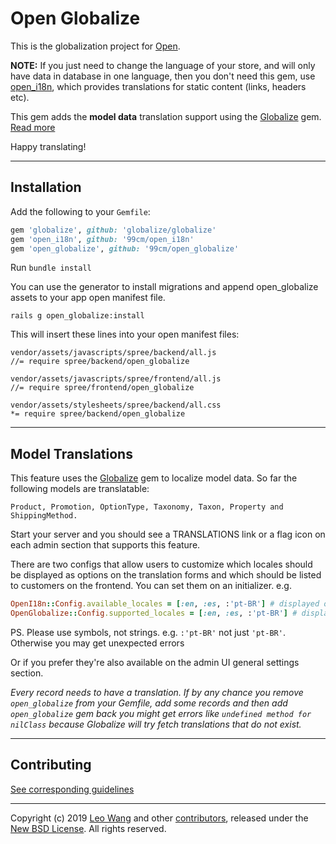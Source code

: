 # Open Globalize

This is the globalization project for [Open][1].

**NOTE:** If you just need to change the language of your store, and will only
have data in database in one language, then you don't need this gem, use [open_i18n][8],
which provides translations for static content (links, headers etc).

This gem adds the **model data** translation support using the [Globalize][3] gem.
[Read more](#model-translations)

Happy translating!

---

## Installation

Add the following to your `Gemfile`:

```ruby
gem 'globalize', github: 'globalize/globalize'
gem 'open_i18n', github: '99cm/open_i18n'
gem 'open_globalize', github: '99cm/open_globalize'
```

Run `bundle install`

You can use the generator to install migrations and append open_globalize assets to
your app open manifest file.

    rails g open_globalize:install

This will insert these lines into your open manifest files:

```
vendor/assets/javascripts/spree/backend/all.js
//= require spree/backend/open_globalize

vendor/assets/javascripts/spree/frontend/all.js
//= require spree/frontend/open_globalize

vendor/assets/stylesheets/spree/backend/all.css
*= require spree/backend/open_globalize
```

---

## Model Translations

This feature uses the [Globalize][3] gem to localize model data.
So far the following models are translatable:

    Product, Promotion, OptionType, Taxonomy, Taxon, Property and ShippingMethod.

Start your server and you should see a TRANSLATIONS link or a flag icon on each
admin section that supports this feature.

There are two configs that allow users to customize which locales
should be displayed as options on the translation forms and which should be
listed to customers on the frontend. You can set them on an initializer. e.g.

```ruby
OpenI18n::Config.available_locales = [:en, :es, :'pt-BR'] # displayed on frontend select box
OpenGlobalize::Config.supported_locales = [:en, :es, :'pt-BR'] # displayed on translation forms
```

PS. Please use symbols, not strings. e.g. `:'pt-BR'` not just `'pt-BR'`. Otherwise
you may get unexpected errors

Or if you prefer they're also available on the admin UI general settings section.

*Every record needs to have a translation. If by any chance you remove `open_globalize`
from your Gemfile, add some records and then add `open_globalize` gem back you might get
errors like ``undefined method for nilClass`` because Globalize will try fetch
translations that do not exist.*

---

## Contributing

[See corresponding guidelines][7]

---

Copyright (c) 2019 [Leo Wang][6] and other [contributors][5], released under the [New BSD License][6]. All rights reserved.

[1]: https://github.com/99cm/open
[3]: https://github.com/globalize/globalize
[5]: https://github.com/99cm/open_globalize/graphs/contributors
[6]: https://github.com/99cm/open_globalize/blob/master/LICENSE.md
[7]: https://github.com/99cm/open_globalize/blob/master/CONTRIBUTING.md
[8]: https://github.com/99cm/open_i18n